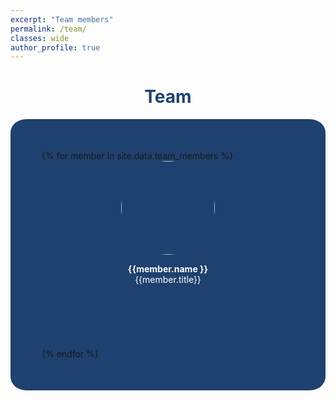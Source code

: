 ```yaml
---
excerpt: "Team members"
permalink: /team/
classes: wide
author_profile: true
---
```


<style> 
#boxcolor {
  background-color: #1F416F ;
  border-radius: 5%;
  padding: 50px;
} 
.teamImage{
    width: 150px;
    height: 150px;
    object-fit: cover;
    border-radius: 50%;
    display: block;
    margin-left: auto;
    margin-right: auto;
} 

.centeralign {
  text-align: center;
  color: white;
}
.centeralign2 {
  text-align: center;
  color: #1F416F;
}
</style>

<h1 class="centeralign2"> <b>Team </b></h1>

<div class="container">
<div id="boxcolor">
<div class="row">
  {% for member in site.data.team_members %}
  <div class="col-md-4" style="height:300px;">
    <a href="flab/team/{{member.url}}">
    <div class="mask">
      <img src="flab/assets/images/teampic/{{ member.photo}}" width="25%" class="image teamImage">
    </div>
    </a>
      <p class="centeralign"> <b>{{member.name }}</b>
      <br> {{member.title}} </p>
  </div>
  {% endfor %}
</div>
</div>
</div>

<style> 
.row::after {
  content: "";
  clear: both;
  display: table;
}
</style>